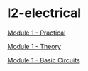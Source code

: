 # l2-electrical

[Module 1 - Practical](https://github.com/Kieran-777/l2-electrical/blob/main/module-1/module-1-practical.md)

[Module 1 - Theory](https://github.com/Kieran-777/l2-electrical/blob/main/module-1/module-1-theory.md)

[Module 1 - Basic Circuits](https://github.com/Kieran-777/l2-electrical/blob/main/module-1/basic-circuit-diagrams.md)